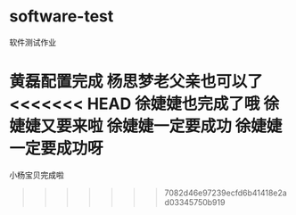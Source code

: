 # software-test
软件测试作业

黄磊配置完成
杨思梦老父亲也可以了
<<<<<<< HEAD
徐婕婕也完成了哦
徐婕婕又要来啦
徐婕婕一定要成功
徐婕婕一定要成功呀
=======
小杨宝贝完成啦
>>>>>>> 7082d46e97239ecfd6b41418e2ad03345750b919